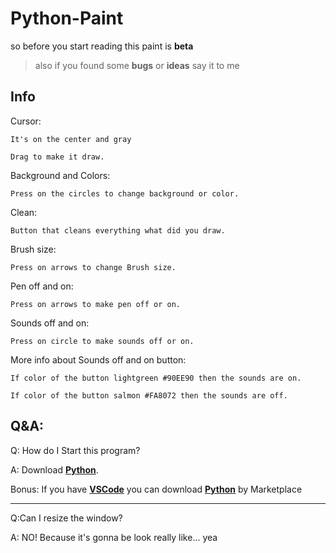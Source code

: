 # Python-Paint

so before you start reading this paint is **beta**
> also if you found some **bugs** or **ideas** say it to me

## Info

Cursor:
    
    It's on the center and gray
    
    Drag to make it draw.
        
Background and Colors:
    
    Press on the circles to change background or color.
        
Clean:
    
    Button that cleans everything what did you draw.
        
Brush size:
    
    Press on arrows to change Brush size.
        
Pen off and on:
    
    Press on arrows to make pen off or on.
        
Sounds off and on:
    
    Press on circle to make sounds off or on.
        
More info about Sounds off and on button:
            
    If color of the button lightgreen #90EE90 then the sounds are on.
    
    If color of the button salmon #FA8072 then the sounds are off.
    
## Q&A:
Q: How do I Start this program?

A: Download [**Python**](https://www.python.org/downloads/).

Bonus: If you have [**VSCode**](https://code.visualstudio.com/download) you can download [**Python**](https://marketplace.visualstudio.com/items?itemName=ms-python.python) by Marketplace

--------------------------------------------------------------------------------------------------

Q:Can I resize the window?

A: NO! Because it's gonna be look really like... yea
